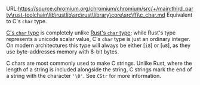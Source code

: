 URL:https://source.chromium.org/chromium/chromium/src/+/main:third_party\rust-toolchain\lib\rustlib\src\rust\library\core\src\ffi\c_char.md
Equivalent to C's `char` type.

[C's `char` type] is completely unlike [Rust's `char` type]; while Rust's type represents a unicode scalar value, C's `char` type is just an ordinary integer. On modern architectures this type will always be either [`i8`] or [`u8`], as they use byte-addresses memory with 8-bit bytes.

C chars are most commonly used to make C strings. Unlike Rust, where the length of a string is included alongside the string, C strings mark the end of a string with the character `'\0'`. See `CStr` for more information.

[C's `char` type]: https://en.wikipedia.org/wiki/C_data_types#Basic_types
[Rust's `char` type]: char
